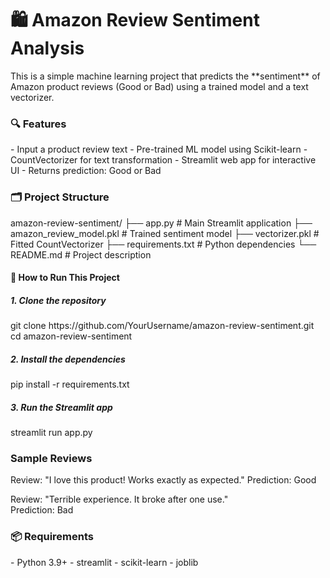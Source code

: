 <h1>🛍️ Amazon Review Sentiment Analysis</h1>
<spam>This is a simple machine learning project that predicts the **sentiment** of Amazon product reviews (Good or Bad) using a trained model and a text vectorizer.
</spam>

<h3>🔍 Features</h3>
<spam>
- Input a product review text
- Pre-trained ML model using Scikit-learn
- CountVectorizer for text transformation
- Streamlit web app for interactive UI
- Returns prediction: Good or Bad
</spam>
<h3>🗂️ Project Structure</h3>

<spam>
amazon-review-sentiment/
├── app.py                  # Main Streamlit application
├── amazon_review_model.pkl # Trained sentiment model
├── vectorizer.pkl          # Fitted CountVectorizer
├── requirements.txt        # Python dependencies
└── README.md               # Project description
</spam>

<h4>🚀 How to Run This Project</h4>

<h5>1. Clone the repository</h5>

<spam>
git clone https://github.com/YourUsername/amazon-review-sentiment.git
cd amazon-review-sentiment
</spam>

<h5>2. Install the dependencies</h5>

<spam>
pip install -r requirements.txt
</spam>

<h5>
3. Run the Streamlit app
</h5>

<spam>
streamlit run app.py
</spam>

<h3>Sample Reviews</h3>
<spam>
Review: "I love this product! Works exactly as expected."  
Prediction: Good

Review: "Terrible experience. It broke after one use."  
Prediction: Bad
</spam>

<h3>📦 Requirements</h3>

<spam>
- Python 3.9+
- streamlit
- scikit-learn
- joblib
</spam>
